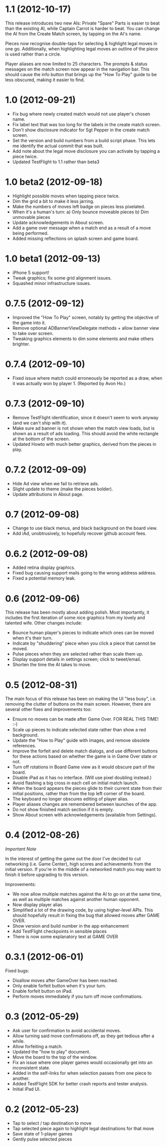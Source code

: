 1.1 (2012-10-17)
================

This release introduces two new AIs: Private "Spare" Parts is easier to beat than the existing AI, while Captain Carrot is harder to beat. You can change the AI from the Create Match screen, by tapping on the AI's name.

Pieces now recognise double-taps for selecting & highlight legal moves in one go. Additionally, when highlighting legal moves an outline of the piece is used rather than a circle.

Player aliases are now limited to 25 characters. The prompts & status messages on the match screen now appear in the navigation bar. This should cause the info button that brings up the "How To Play" guide to be less obscured, making it easier to find.

1.0 (2012-09-21)
================

* Fix bug where newly created match would not use player's chosen name.
* Fix label text that was too long for the labels in the create match screen.
* Don't show disclosure indicator for Sgt Pepper in the create match screen.
* Set the version and build numbers from a build script phase. This lets me identify the actual commit that was built.
* Add note about the legal move disclosure you can activate by tapping a piece twice.
* Updated TestFlight to 1.1 rather than beta3


1.0 beta2 (2012-09-18)
======================

* Highlight possible moves when tapping piece twice.
* Dim the grid a bit to make it less jarring.
* Make the numbers of moves left badge on pieces less pixelated.
* When it's a human's turn:
  a) Only bounce moveable pieces
  b) Dim unmovable pieces
* Update acknowledgements in About screen.
* Add a game over message when a match end as a result of a move being performed.
* Added missing reflections on splash screen and game board.


1.0 beta1 (2012-09-13)
======================

* iPhone 5 support!
* Tweak graphics; fix some grid alignment issues.
* Squashed minor infrastructure issues.


0.7.5 (2012-09-12)
==================

* Improved the "How To Play" screen, notably by getting the objective of the game into it.
* Remove optional ADBannerViewDelegate methods + allow banner view to take over screen.
* Tweaking graphics elements to dim some elements and make others brighter.

0.7.4 (2012-09-10)
==================

* Fixed issue where match could erroneously be reported as a draw, when it was actually won by player 1. (Reported by Avon Ho.)

0.7.3 (2012-09-10)
==================

* Remove TestFlight identification, since it doesn't seem to work anyway (and we can't ship with it).
* Make sure ad banner is not shown when the match view loads, but is shown as a result of ads loading. This should avoid the white rectangle at the bottom of the screen.
* Updated Howto with much better graphics, derived from the pieces in play.


0.7.2 (2012-09-09)
==================

* Hide Ad view when we fail to retrieve ads.
* Slight update to theme (make the pieces bolder).
* Update attributions in About page.


0.7 (2012-09-08)
================

* Change to use black menus, and black background on the board view.
* Add iAd, unobtrusively, to hopefully recover github account fees.

0.6.2 (2012-09-08)
==================

* Added retina display graphics.
* Fixed bug causing support mails going to the wrong address address.
* Fixed a potential memory leak.


0.6 (2012-09-06)
================

This release has been mostly about adding polish. Most importantly, it includes the first iteration of some nice graphics from my lovely and talented wife. Other changes include:

* Bounce human player's pieces to indicate which ones can be moved when it's their turn.
* Indicate by "shuddering" piece when you click a piece that cannot be moved.
* Pulse pieces when they are selected rather than scale them up.
* Display support details in settings screen; click to tweet/email.
* Shorten the time the AI takes to move.


0.5 (2012-08-31)
================

The main focus of this release has been on making the UI "less busy", i.e. removing the clutter of buttons on the main screen. However, there are several other fixes and improvements too:

* Ensure no moves can be made after Game Over. FOR REAL THIS TIME! :-)
* Scale up pieces to indicate selected state rather than show a red background.
* Update the "How to Play" guide with images, and remove obsolete references.
* Improve the forfeit and delete match dialogs, and use different buttons for these actions based on whether the game is in Game Over state or not.
* Turn off rotations in Board Game view as it would obscure part of the board.
* Disable iPad as it has no interface. (Will use pixel doubling instead.)
* Avoid flashing a big cross in each cell on initial match launch.
* When the board appears the pieces glide to their current state from their initial positions, rather than from the top left corner of the board.
* The keyboard no longer obscures editing of player alias.
* Player aliases changes are remembered between launches of the app.
* Do not show finished match section if it is empty.
* Show About screen with acknowledgements (available from Settings).


0.4 (2012-08-26)
================

*Important Note*

In the interest of getting the game out the door I've decided to cut
networking (i.e. Game Center), high scores and achievements from the
initial version. If you're in the middle of a networked match you may
want to finish it before upgrading to this version.

Improvements:

* We now allow multiple matches against the AI to go on at the same time, as well as multiple matches against another human opponent.
* Now display player alias
* Simplified a lot of the drawing code, by using higher-level APIs. This should hopefully result in fixing the bug that allowed moves after GAME OVER.
* Show version and build number in the app enhancement
* Add TestFlight checkpoints in sensible places
* There is now some explanatory text at GAME OVER

0.3.1 (2012-06-01)
==================

Fixed bugs:

* Disallow moves after GameOver has been reached.
* Only enable forfeit button when it's your turn.
* Enable forfeit button on iPad.
* Perform moves immediately if you turn off move confirmations.

0.3 (2012-05-29)
================

* Ask user for confirmation to avoid accidental moves.
* Allow turning said move confirmations off, as they get tedious after a while.
* Allow forfeiting a match.
* Updated the "how to play" document.
* Move the board to the top of the window.
* Fix an issue where one player games would occasionally get into an inconsistent state.
* Added in the self-links for when selection passes from one piece to another.
* Added TestFlight SDK for better crash reports and tester analysis.
* Initial iPad UI.


0.2 (2012-05-23)
================

* Tap to select / tap destination to move
* Tap selected piece again to highlight legal destinations for that move
* Save state of 1-player games
* Gently pulse selected pieces
